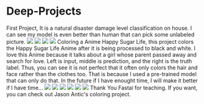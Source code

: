 # Deep-Projects

First Project, It is a natural disaster damage level classification on house. I can see my model is even better than human that can pick some unlabeled picture.
<img src="https://forums.fast.ai/uploads/default/original/3X/4/2/4205801776f93beba33ba9715a9ba30cd7be523b.jpeg">
<img src="https://forums.fast.ai/uploads/default/original/3X/4/2/4205801776f93beba33ba9715a9ba30cd7be523b.jpeg">
<img src="https://forums.fast.ai/uploads/default/original/3X/b/3/b37a48e2fe7f5a406bc0e0a9568d14f322368f8e.jpeg">
<img src="https://forums.fast.ai/uploads/default/original/3X/a/e/aed819973a7f9a85ef521c5c1914638b1d90ea3d.jpeg">
Coloring a Anime Happy Sugar Life, this project colors the Happy Sugar Life Anime after it is being processed to black and white. I love this Anime because it talks about a girl whose parent passed away and search for love.
Left is input, middle is prediction, and the right is the truth label.
Thus, you can see it is not perfect that it often only colors the hair and face rather than the clothes too. That is because I used a pre-trained model that can only do that. In the future if I have enought time, I will make it better if I have time...
<img src="https://forums.fast.ai/uploads/default/original/3X/9/7/972810f2af4994ca44d82f7f9f059b9e03cafd93.jpeg">
<img src="https://forums.fast.ai/uploads/default/original/3X/e/d/edc4443473b7c7e034645fa2546590301f9bc822.jpeg">
<img src="https://forums.fast.ai/uploads/default/original/3X/d/d/dd155f2451d4a093194754323065924d63c773ed.jpeg">
<img src="https://forums.fast.ai/uploads/default/original/3X/e/1/e1fcb5188a230989cc40413fd9574de23ae2048b.jpeg">
<img src="https://forums.fast.ai/uploads/default/original/3X/d/7/d7acc25a41d5b08f571ddf2fa6034c9ab6d56477.jpeg">
<img src="https://forums.fast.ai/uploads/default/original/3X/c/4/c4196b65edbe41a277e992eae9f0c5e60bcb897a.jpeg">
Thank You Fastai for teaching. If you want, you can check out Jason Antic's coloring project. 
